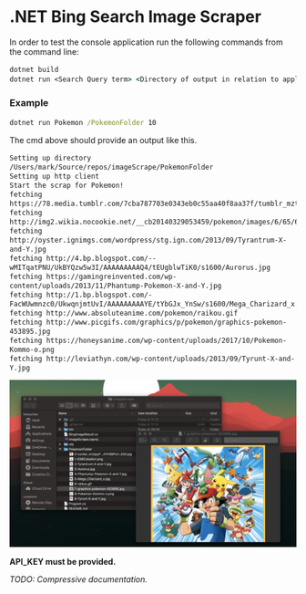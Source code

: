 # .NET Bing Search Image Scraper

In order to test the console application run the following commands from the command line:

``` cmd
dotnet build
dotnet run <Search Query term> <Directory of output in relation to application location> <number of images you want scrapped>
```
### Example 

``` cmd
dotnet run Pokemon /PokemonFolder 10
```

The cmd above should provide an output like this.
```
Setting up directory /Users/mark/Source/repos/imageScrape/PokemonFolder
Setting up http client
Start the scrap for Pokemon!
fetching https://78.media.tumblr.com/7cba787703e0343eb0c55aa40f8aa37f/tumblr_mztjpyPU3A1t188fho1_500.jpg
fetching http://img2.wikia.nocookie.net/__cb20140329053459/pokemon/images/6/65/638Cobalion.png
fetching http://oyster.ignimgs.com/wordpress/stg.ign.com/2013/09/Tyrantrum-X-and-Y.jpg
fetching http://4.bp.blogspot.com/--wMITqatPNU/UkBYQzw5w3I/AAAAAAAAAQ4/tEUgblwTiK0/s1600/Aurorus.jpg
fetching https://gamingreinvented.com/wp-content/uploads/2013/11/Phantump-Pokemon-X-and-Y.jpg
fetching http://1.bp.blogspot.com/-FacWUwmnzc0/UkwqnjmtUvI/AAAAAAAAAYE/tYbGJx_YnSw/s1600/Mega_Charizard_x.jpg
fetching http://www.absoluteanime.com/pokemon/raikou.gif
fetching http://www.picgifs.com/graphics/p/pokemon/graphics-pokemon-453895.jpg
fetching https://honeysanime.com/wp-content/uploads/2017/10/Pokemon-Kommo-o.png
fetching http://leviathyn.com/wp-content/uploads/2013/09/Tyrunt-X-and-Y.jpg
```
![alt](./resources/Example.png)

**API_KEY must be provided.**

*TODO: Compressive documentation.*

